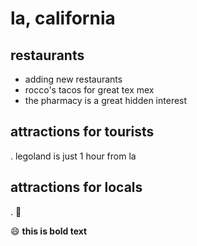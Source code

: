 # la, california

## restaurants
- adding new restaurants
- rocco's tacos for great tex mex
- the pharmacy is a great hidden interest
## attractions for tourists

. legoland is just 1 hour from la

## attractions for locals
. :crocodile:

:smile: **this is bold text**
